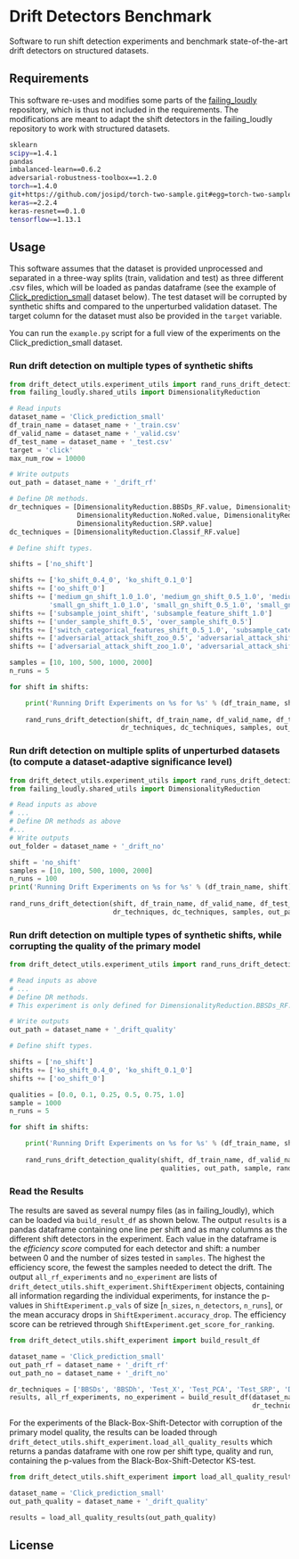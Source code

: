 # Drift Detectors Benchmark

Software to run shift detection experiments and benchmark state-of-the-art drift detectors on structured datasets.

## Requirements

This software re-uses and modifies some parts of the 
[failing_loudly](https://github.com/steverab/failing-loudly/tree/024dda322287de1ddb4b2849957b27936df681dd) 
repository, which is thus not included in the requirements. The modifications are meant to adapt the shift detectors in 
the failing_loudly repository to work with structured datasets. 

```bash
sklearn
scipy==1.4.1
pandas
imbalanced-learn==0.6.2
adversarial-robustness-toolbox==1.2.0
torch==1.4.0
git+https://github.com/josipd/torch-two-sample.git#egg=torch-two-sample
keras==2.2.4
keras-resnet==0.1.0
tensorflow==1.13.1
```

## Usage

This software assumes that the dataset is provided unprocessed and separated in a three-way splits (train, validation and test) 
as three different .csv files, which will be loaded as pandas dataframe (see the example of [Click_prediction_small](https://www.openml.org/d/1226) 
dataset below). The test dataset will be corrupted by synthetic shifts and compared to the unperturbed validation dataset.
The target column for the dataset must also be provided in the `target` variable.

You can run the `example.py` script for a full view of the experiments on the Click_prediction_small dataset.
 
### Run drift detection on multiple types of synthetic shifts

```python
from drift_detect_utils.experiment_utils import rand_runs_drift_detection
from failing_loudly.shared_utils import DimensionalityReduction

# Read inputs
dataset_name = 'Click_prediction_small'
df_train_name = dataset_name + '_train.csv'
df_valid_name = dataset_name + '_valid.csv'
df_test_name = dataset_name + '_test.csv'
target = 'click'
max_num_row = 10000

# Write outputs
out_path = dataset_name + '_drift_rf'

# Define DR methods.
dr_techniques = [DimensionalityReduction.BBSDs_RF.value, DimensionalityReduction.BBSDh_RF.value, 
                 DimensionalityReduction.NoRed.value, DimensionalityReduction.PCA.value, 
                 DimensionalityReduction.SRP.value]
dc_techniques = [DimensionalityReduction.Classif_RF.value]

# Define shift types.

shifts = ['no_shift']

shifts += ['ko_shift_0.4_0', 'ko_shift_0.1_0']
shifts += ['oo_shift_0']
shifts += ['medium_gn_shift_1.0_1.0', 'medium_gn_shift_0.5_1.0', 'medium_gn_shift_0.5_0.5', 'medium_gn_shift_1.0_0.5',
          'small_gn_shift_1.0_1.0', 'small_gn_shift_0.5_1.0', 'small_gn_shift_0.5_0.5', 'small_gn_shift_1.0_0.5']
shifts += ['subsample_joint_shift', 'subsample_feature_shift_1.0']
shifts += ['under_sample_shift_0.5', 'over_sample_shift_0.5']
shifts += ['switch_categorical_features_shift_0.5_1.0', 'subsample_categorical_feature_shift']
shifts += ['adversarial_attack_shift_zoo_0.5', 'adversarial_attack_shift_boundary_0.5']
shifts += ['adversarial_attack_shift_zoo_1.0', 'adversarial_attack_shift_boundary_1.0']

samples = [10, 100, 500, 1000, 2000]
n_runs = 5

for shift in shifts:

    print('Running Drift Experiments on %s for %s' % (df_train_name, shift))
        
    rand_runs_drift_detection(shift, df_train_name, df_valid_name, df_test_name, target, max_num_row,
                            dr_techniques, dc_techniques, samples, out_path, random_runs=n_runs, sign_level=0.05)       

```

### Run drift detection on multiple splits of unperturbed datasets (to compute a dataset-adaptive significance level)

```python
from drift_detect_utils.experiment_utils import rand_runs_drift_detection
from failing_loudly.shared_utils import DimensionalityReduction

# Read inputs as above
# ...
# Define DR methods as above
#...
# Write outputs
out_folder = dataset_name + '_drift_no'

shift = 'no_shift'
samples = [10, 100, 500, 1000, 2000]
n_runs = 100
print('Running Drift Experiments on %s for %s' % (df_train_name, shift))
        
rand_runs_drift_detection(shift, df_train_name, df_valid_name, df_test_name, target, max_num_row,
                          dr_techniques, dc_techniques, samples, out_path, random_runs=n_runs, sign_level=0.05)       

```

### Run drift detection on multiple types of synthetic shifts, while corrupting the quality of the primary model

```python
from drift_detect_utils.experiment_utils import rand_runs_drift_detection_quality

# Read inputs as above
# ...
# Define DR methods.
# This experiment is only defined for DimensionalityReduction.BBSDs_RF.value

# Write outputs
out_path = dataset_name + '_drift_quality'

# Define shift types.

shifts = ['no_shift']
shifts += ['ko_shift_0.4_0', 'ko_shift_0.1_0']
shifts += ['oo_shift_0']

qualities = [0.0, 0.1, 0.25, 0.5, 0.75, 1.0]
sample = 1000
n_runs = 5

for shift in shifts:

    print('Running Drift Experiments on %s for %s' % (df_train_name, shift))
        
    rand_runs_drift_detection_quality(shift, df_train_name, df_valid_name, df_test_name, target, max_num_row,
                                      qualities, out_path, sample, random_runs=n_runs, sign_level=0.05)       

```

### Read the Results

The results are saved as several numpy files (as in failing_loudly), which can be loaded via `build_result_df` as shown below. 
The output `results` is a pandas dataframe containing one line per shift and as many columns as the different shift detectors in the experiment. 
Each value in the dataframe is the *efficiency score* computed for each detector and shift: a number between 0 and the number of sizes tested in `samples`.
The highest the efficiency score, the fewest the samples needed to detect the drift. The output  `all_rf_experiments` and `no_experiment` 
are lists of `drift_detect_utils.shift_experiment.ShiftExperiment` objects, containing all information regarding the individual experiments, 
for instance the p-values in `ShiftExperiment.p_vals` of size [`n_sizes`, `n_detectors`, `n_runs`], or the mean accuracy drops in `ShiftExperiment.accuracy_drop`.
The efficiency score can be retrieved through `ShiftExperiment.get_score_for_ranking`.

```python
from drift_detect_utils.shift_experiment import build_result_df

dataset_name = 'Click_prediction_small'
out_path_rf = dataset_name + '_drift_rf' 
out_path_no = dataset_name + '_drift_no' 

dr_techniques = ['BBSDs', 'BBSDh', 'Test_X', 'Test_PCA', 'Test_SRP', 'DC']
results, all_rf_experiments, no_experiment = build_result_df(dataset_name, out_path_rf, out_path_no,
                                                             dr_techniques, adapt=True)

```

For the experiments of the Black-Box-Shift-Detector with corruption of the primary model quality, the results can be 
loaded through `drift_detect_utils.shift_experiment.load_all_quality_results` which returns a pandas dataframe with one
row per shift type, quality and run, containing the p-values from the Black-Box-Shift-Detector KS-test. 

```python
from drift_detect_utils.shift_experiment import load_all_quality_results

dataset_name = 'Click_prediction_small'
out_path_quality = dataset_name + '_drift_quality' 

results = load_all_quality_results(out_path_quality)

```

## License
